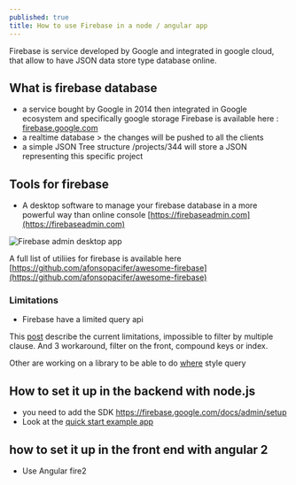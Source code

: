 ```yaml
---
published: true
title: How to use Firebase in a node / angular app
---
```


Firebase is service developed by Google and integrated in google cloud, that allow to have JSON data store type database online.

## What is firebase database

* a service bought by Google in 2014 then integrated in Google ecosystem
and specifically google storage
Firebase is available here : [firebase.google.com](https://firebase.google.com)
* a realtime database > the changes will be pushed to all the clients
* a simple JSON Tree structure /projects/344 will store a JSON representing this specific project

## Tools for firebase

* A desktop software to manage your firebase database in a more powerful way than online console [https://firebaseadmin.com](https://firebaseadmin.com)

![Firebase admin desktop app]({{site.baseurl}}/images/firebase-admin.png)

A full list of utiliies for firebase is available here
[https://github.com/afonsopacifer/awesome-firebase](https://github.com/afonsopacifer/awesome-firebase)

### Limitations

* Firebase have a limited query api

This [post](http://stackoverflow.com/questions/26700924/query-based-on-multiple-where-clauses-in-firebase ) describe the current limitations, impossible to filter by multiple clause. And 3 workaround, filter on the front, compound keys or index.

Other are working on a library to be able to do [where](https://github.com/davideast/Querybase) style query


## How to set it up in the backend with node.js

* you need to add the SDK
https://firebase.google.com/docs/admin/setup
* Look at the [quick start example app](https://github.com/firebase/quickstart-nodejs)

## how to set it up in the front end with angular 2

* Use Angular fire2
